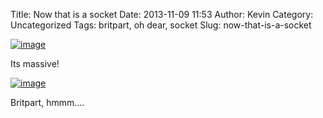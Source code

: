 Title: Now that is a socket
Date: 2013-11-09 11:53
Author: Kevin
Category: Uncategorized
Tags: britpart, oh dear, socket
Slug: now-that-is-a-socket

[![image](/images/2013/11/wpid-wp-1383994149665.jpg "wp-1383994149665.jpg")](/images/2013/11/wpid-wp-1383994149665.jpg)

Its massive!

[![image](/images/2013/11/wpid-wp-1383994182041.jpg "wp-1383994182041.jpg")](/images/2013/11/wpid-wp-1383994182041.jpg)

Britpart, hmmm....
